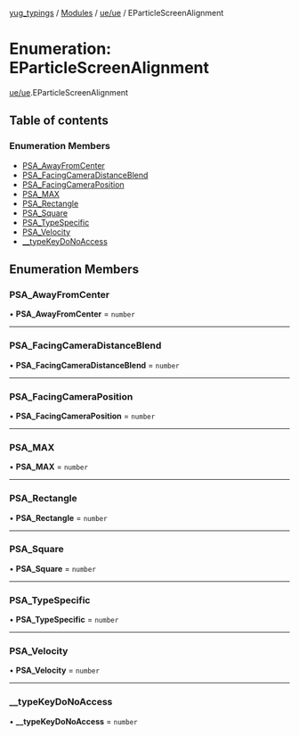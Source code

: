 [yug_typings](../README.md) / [Modules](../modules.md) / [ue/ue](../modules/ue_ue.md) / EParticleScreenAlignment

# Enumeration: EParticleScreenAlignment

[ue/ue](../modules/ue_ue.md).EParticleScreenAlignment

## Table of contents

### Enumeration Members

- [PSA\_AwayFromCenter](ue_ue.EParticleScreenAlignment.md#psa_awayfromcenter)
- [PSA\_FacingCameraDistanceBlend](ue_ue.EParticleScreenAlignment.md#psa_facingcameradistanceblend)
- [PSA\_FacingCameraPosition](ue_ue.EParticleScreenAlignment.md#psa_facingcameraposition)
- [PSA\_MAX](ue_ue.EParticleScreenAlignment.md#psa_max)
- [PSA\_Rectangle](ue_ue.EParticleScreenAlignment.md#psa_rectangle)
- [PSA\_Square](ue_ue.EParticleScreenAlignment.md#psa_square)
- [PSA\_TypeSpecific](ue_ue.EParticleScreenAlignment.md#psa_typespecific)
- [PSA\_Velocity](ue_ue.EParticleScreenAlignment.md#psa_velocity)
- [\_\_typeKeyDoNoAccess](ue_ue.EParticleScreenAlignment.md#__typekeydonoaccess)

## Enumeration Members

### PSA\_AwayFromCenter

• **PSA\_AwayFromCenter** = `number`

___

### PSA\_FacingCameraDistanceBlend

• **PSA\_FacingCameraDistanceBlend** = `number`

___

### PSA\_FacingCameraPosition

• **PSA\_FacingCameraPosition** = `number`

___

### PSA\_MAX

• **PSA\_MAX** = `number`

___

### PSA\_Rectangle

• **PSA\_Rectangle** = `number`

___

### PSA\_Square

• **PSA\_Square** = `number`

___

### PSA\_TypeSpecific

• **PSA\_TypeSpecific** = `number`

___

### PSA\_Velocity

• **PSA\_Velocity** = `number`

___

### \_\_typeKeyDoNoAccess

• **\_\_typeKeyDoNoAccess** = `number`
